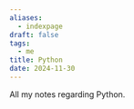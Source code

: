 ```yaml
---
aliases:
  - indexpage
draft: false
tags:
  - me
title: Python
date: 2024-11-30
---
```


All my notes regarding Python.